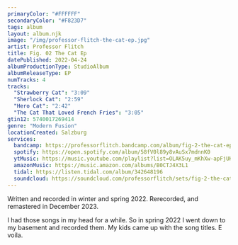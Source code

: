 ```yaml
---
primaryColor: "#FFFFFF"
secondaryColor: "#F823D7"
tags: album
layout: album.njk
image: "/img/professor-flitch-the-cat-ep.jpg"
artist: Professor Flitch
title: Fig. 02 The Cat Ep
datePublished: 2022-04-24
albumProductionType: StudioAlbum
albumReleaseType: EP
numTracks: 4
tracks:
  "Strawberry Cat": "3:09"
  "Sherlock Cat": "2:59"
  "Hero Cat": "2:42"
  "The Cat That Loved French Fries": "3:05"
gtin12: 5740017269414
genre: "Modern Fusion"
locationCreated: Salzburg
services:
  bandcamp: https://professorflitch.bandcamp.com/album/fig-2-the-cat-ep
  spotify: https://open.spotify.com/album/58fV0l89y8vAuSx7mdnnK0
  ytMusic: https://music.youtube.com/playlist?list=OLAK5uy_mKhXw-apFjUKo-WvWBIohh3wmmo-DmPeQ
  amazonMusic: https://music.amazon.com/albums/B0CTJ4X3L1
  tidal: https://listen.tidal.com/album/342648196
  soundcloud: https://soundcloud.com/professorflitch/sets/fig-2-the-cat-ep
---
```


Written and recorded in winter and spring 2022. Rerecorded, and remastered in December 2023.

I had those songs in my head for a while. So in spring 2022 I went down to my basement and recorded them. My kids came up with the song titles. E voila.